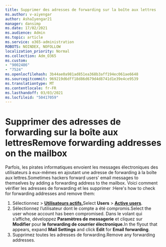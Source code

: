 ```yaml
---
title: Supprimer des adresses de forwarding sur la boîte aux lettres
ms.author: v-aiyengar
author: AshaIyengar21
manager: dansimp
ms.date: 17/02/2021
ms.audience: Admin
ms.topic: article
ms.service: o365-administration
ROBOTS: NOINDEX, NOFOLLOW
localization_priority: Normal
ms.collection: Adm_O365
ms.custom:
- "9002486"
- "7524"
ms.openlocfilehash: 3b44ae0a981ad851ea368b3aff194ec061ae6648
ms.sourcegitcommit: 969219d6dff18d86d679d4d8741d1e39e4ce9539
ms.translationtype: MT
ms.contentlocale: fr-FR
ms.lasthandoff: 03/03/2021
ms.locfileid: "50417059"
---
```

# <a name="remove-forwarding-addresses-on-the-mailbox"></a><span data-ttu-id="25599-102">Supprimer des adresses de forwarding sur la boîte aux lettres</span><span class="sxs-lookup"><span data-stu-id="25599-102">Remove forwarding addresses on the mailbox</span></span>

<span data-ttu-id="25599-103">Parfois, les pirates informatiques envoient les messages électroniques des utilisateurs à eux-mêmes en ajoutant une adresse de forwarding à la boîte aux lettres.</span><span class="sxs-lookup"><span data-stu-id="25599-103">Sometimes hackers forward users' email messages to themselves by adding a forwarding address to the mailbox.</span></span> <span data-ttu-id="25599-104">Voici comment vérifier les adresses de forwarding et les supprimer :</span><span class="sxs-lookup"><span data-stu-id="25599-104">Here's how to check for forwarding addresses and remove them:</span></span>

1. <span data-ttu-id="25599-105">Sélectionnez   >  **[Utilisateurs actifs.](https://go.microsoft.com/fwlink/p/?linkid=834822)**</span><span class="sxs-lookup"><span data-stu-id="25599-105">Select **Users** > **[Active users](https://go.microsoft.com/fwlink/p/?linkid=834822)**.</span></span>
1. <span data-ttu-id="25599-106">Sélectionnez l’utilisateur dont le compte a été compromis.</span><span class="sxs-lookup"><span data-stu-id="25599-106">Select the user whose account has been compromised.</span></span> <span data-ttu-id="25599-107">Dans le volant qui s’affiche, développez **Paramètres de messagerie** et cliquez sur **Modifier** pour **le forwarding de courrier électronique.**</span><span class="sxs-lookup"><span data-stu-id="25599-107">In the flyout that appears, expand **Mail Settings** and click **Edit** for **Email forwarding**.</span></span>
1. <span data-ttu-id="25599-108">Supprimez toutes les adresses de forwarding.</span><span class="sxs-lookup"><span data-stu-id="25599-108">Remove any forwarding addresses.</span></span>
